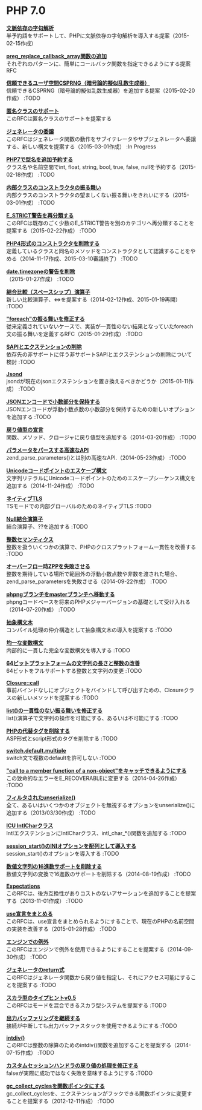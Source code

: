 # PHP 7.0

**[文脈依存の字句解析](Context_Sensitive_Lexer.md)**  
半予約語をサポートして、PHPに文脈依存の字句解析を導入する提案（2015-02-15作成）

**[preg_replace_callback_array関数の追加](Add_preg_replace_callback_array_function.md)**  
それぞれのパターンに、簡単にコールバック関数を指定できるようにする提案RFC

**[信頼できるユーザ空間CSPRNG（暗号論的擬似乱数生成器）](Reliable_User-land_CSPRNG.md)**  
信頼できるCSPRNG（暗号論的擬似乱数生成器）を追加する提案（2015-02-20作成） :TODO

**[匿名クラスのサポート](Anonymous_Class_Support.md)**  
このRFCは匿名クラスのサポートを提案する

**[ジェネレータの委譲](Generator_Delegation.md)**  
このRFCはジェネレータ関数の動作をサブイテレータやサブジェネレータへ委譲する、新しい構文を提案する（2015-03-01作成） :In Progress

**[PHP7で型名を追加予約する](Reserve_More_Type_Names_in_PHP_7.md)**  
クラス名や名前空間でint, float, string, bool, true, false, nullを予約する（2015-02-18作成） :TODO

**[内部クラスのコンストラクタの振る舞い](Constructor_behaviour_of_internal_classes.md)**  
内部クラスのコンストラクタの望ましくない振る舞いをきれいにする（2015-03-01作成） :TODO

**[E_STRICT警告を再分類する](Reclassify_E_STRICT_notices.md)**  
このRFCは既存のごく少数のE_STRICT警告を別のカテゴリへ再分類することを提案する（2015-02-22作成） :TODO

**[PHP4形式のコンストラクタを削除する](Remove_PHP_4_Constructors.md)**  
定義しているクラスと同名のメソッドをコンストラクタとして認識することをやめる（2014-11-17作成、2015-03-10審議終了） :TODO

**[date.timezoneの警告を削除](Remove_the_date.timezone_warning.md)**  
（2015-01-27作成） :TODO

**[結合比較（スペースシップ）演算子](Combined_Comparison_Spaceship_Operator.md)**  
新しい比較演算子、<=>を提案する（2014-02-12作成、2015-01-19再開） :TODO

**["foreach"の振る舞いを修正する](Fix_foreach_behavior.md)**  
従来定義されていないケースで、実装が一貫性のない結果となっていたforeach文の振る舞いを定義するRFC（2015-01-29作成） :TODO

**[SAPIとエクステンションの削除](Removal_of_dead_SAPIs_and_extensions.md)**  
依存先の非サポートに伴う非サポートSAPIとエクステンションの削除について検討 :TODO

**[Jsond](Jsond.md)**  
jsondが現在のjsonエクステンションを置き換えるべきかどうか（2015-01-11作成） :TODO

**[JSONエンコードで小数部分を保持する](Preserve_Fractional_Part_in_JSON_encode.md)**  
JSONエンコードが浮動小数点数の小数部分を保持するための新しいオプションを追加する :TODO

**[戻り値型の宣言](Return_Type_Declarations.md)**  
関数、メソッド、クロージャに戻り値型を追加する（2014-03-20作成） :TODO

**[パラメータをパースする高速なAPI](Fast_Parameter_Parsing_API.md)**  
zend_parse_parameters()とは別の高速なAPI.（2014-05-23作成） :TODO

**[Unicodeコードポイントのエスケープ構文](Unicode_Codepoint_Escape_Syntax.md)**  
文字列リテラルにUnicodeコードポイントのためのエスケープシーケンス構文を追加する（2014-11-24作成） :TODO

**[ネイティブTLS](Native_TLS.md)**  
TSモードでの内部グローバルのためのネイティブTLS :TODO

**[Null結合演算子](Null_Coalesce_Operator.md)**  
結合演算子、??を追加する :TODO

**[整数セマンティクス](Integer_Semantics.md)**  
整数を扱ういくつかの演算で、PHPのクロスプラットフォーム一貫性を改善する :TODO

**[オーバーフロー時ZPPを失敗させる](ZPP_Failure_on_Overflow.md)**  
整数を期待している場所で範囲外の浮動小数点数や非数を渡された場合、zend_parse_parametersを失敗させる（2014-09-22作成） :TODO

**[phpngブランチをmasterブランチへ移動する](Move_the_phpng_branch_into_master.md)**  
phpngコードベースを将来のPHPメジャーバージョンの基礎として受け入れる（2014-07-20作成） :TODO

**[抽象構文木](Abstract_Syntax_Tree.md)**  
コンパイル処理の仲介構造として抽象構文木の導入を提案する :TODO

**[均一な変数構文](Uniform_Variable_Syntax.md)**  
内部的に一貫した完全な変数構文を導入する :TODO

**[64ビットプラットフォームの文字列の長さと整数の改善](64_bit_platform_improvements_for_string_length_and_integer.md)**  
64ビットをフルサポートする整数と文字列の変更 :TODO

**[Closure::call](Closure_call.md)**  
事前バインドなしにオブジェクトをバインドして呼び出すための、Closureクラスの新しいメソッドを提案する :TODO

**[list()の一貫性のない振る舞いを修正する](Fix_list_behavior_inconsistency.md)**  
list()演算子で文字列の操作を可能にする、あるいは不可能にする :TODO

**[PHPの代替タグを削除する](Remove_alternative_PHP_tags.md)**  
ASP形式とscript形式のタグを削除する :TODO

**[switch.default.multiple](switch.default.multiple.md)**  
switch文で複数のdefaultを許可しない :TODO

**["call to a member function of a non-object"をキャッチできるようにする](Catchable_call_to_a_member_function_of_a_non-object.md)**  
この致命的なエラーをE_RECOVERABLEに変更する（2014-04-26作成） :TODO

**[フィルタされたunserialize()](Filtered_unserialize.md)**  
全て、あるいはいくつかのオブジェクトを無視するオプションをunserialize()に追加する（2013/03/30作成） :TODO

**[ICU IntlCharクラス](ICU_IntlChar_class.md)**  
IntlエクステンションにIntlCharクラス、intl_char_*()関数を追加する :TODO

**[session_start()のINIオプションを配列として導入する](Introduce_session_start_INI_options_as_array.md)**  
session_start()のオプションを導入する :TODO

**[数値文字列の16進数サポートを削除する](Remove_hex_support_in_numeric_strings.md)**  
数値文字列の変換で16進数のサポートを削除する（2014-08-19作成） :TODO

**[Expectations](Expectations.md)**  
このRFCは、後方互換性がありコストのないアサーションを追加することを提案する（2013-11-01作成） :TODO

**[use宣言をまとめる](Group_Use_Declarations.md)**  
このRFCは、use宣言をまとめられるようにすることで、現在のPHPの名前空間の実装を改善する（2015-01-28作成） :TODO

**[エンジンでの例外](Exceptions_in_the_engine.md)**  
このRFCはエンジンで例外を使用できるようにすることを提案する（2014-09-30作成） :TODO

**[ジェネレータのreturn式](Generator_Return_Expressions.md)**  
このRFCはジェネレータ関数から戻り値を指定し、それにアクセス可能にすることを提案する :TODO

**[スカラ型のタイプヒントv0.5](Scalar_Type_Hints_v0.5.md)**  
このRFCはモードを混合できるスカラ型システムを提案する :TODO

**[出力バッファリングを継続する](Continue_output_buffering.md)**  
接続が中断しても出力バッファスタックを使用できるようにする :TODO

**[intdiv()](intdiv.md)**  
このRFCは整数の除算のためのintdiv()関数を追加することを提案する（2014-07-15作成） :TODO

**[カスタムセッションハンドラの戻り値の処理を修正する](Fix_handling_of_custom_session_handler_return_values.md)**  
falseが実際に成功ではなく失敗を意味するようにする :TODO

**[gc_collect_cyclesを関数ポインタにする](Turn_gc_collect_cycles_into_function_pointer.md)**  
gc_collect_cyclesを、エクステンションがフックできる関数ポインタに変更することを提案する（2012-12-11作成） :TODO
